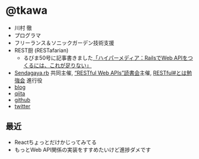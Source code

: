 # @tkawa

- 川村 徹
- プログラマ
- フリーランス＆ソニックガーデン技術支援
- REST厨 (RESTafarian)
  - るびま50号に記事書きました[「ハイパーメディア：RailsでWeb APIをつくるには、これが足りない」](http://magazine.rubyist.net/?0050-Hypermedia)
- [Sendagaya.rb](https://sendagayarb.doorkeeper.jp/) 共同主催, 
[“RESTful Web APIs”読書会](http://www.circleaf.com/groups/19)主催, 
[RESTful#とは勉強会](https://rubychildren.doorkeeper.jp/) 進行役
- [blog](http://d.hatena.ne.jp/tkawa/)
- [qiita](http://qiita.com/tkawa)
- [github](https://github.com/tkawa)
- [twitter](https://twitter.com/tkawa)

## 最近

- Reactちょっとだけかじってみてる
- もっとWeb API関係の実装をすすめたいけど進捗ダメです
